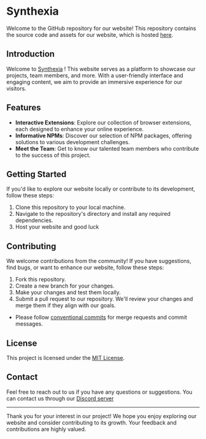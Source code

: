 # Synthexia

Welcome to the GitHub repository for our website! This repository contains the source code and assets for our website, which is hosted [here](https://team.synthexia.fun/).

## Introduction

Welcome to [Synthexia](https://team.synthexia.fun/) ! This website serves as a platform to showcase our projects, team members, and more. With a user-friendly interface and engaging content, we aim to provide an immersive experience for our visitors.

## Features

- **Interactive Extensions**: Explore our collection of browser extensions, each designed to enhance your online experience.
- **Informative NPMs**: Discover our selection of NPM packages, offering solutions to various development challenges.
- **Meet the Team**: Get to know our talented team members who contribute to the success of this project.

## Getting Started

If you'd like to explore our website locally or contribute to its development, follow these steps:

1. Clone this repository to your local machine.
2. Navigate to the repository's directory and install any required dependencies.
3. Host your website and good luck

## Contributing

We welcome contributions from the community! If you have suggestions, find bugs, or want to enhance our website, follow these steps:

1. Fork this repository.
2. Create a new branch for your changes.
3. Make your changes and test them locally.
4. Submit a pull request to our repository. We'll review your changes and merge them if they align with our goals.

- Please follow [conventional commits](https://www.conventionalcommits.org/en/v1.0.0/) for merge requests and commit messages.

## License

This project is licensed under the [MIT License](LICENSE).

## Contact

Feel free to reach out to us if you have any questions or suggestions. You can contact us through our [Discord server](https://discord.gg/wKADUUfcpj)

---

Thank you for your interest in our project! We hope you enjoy exploring our website and consider contributing to its growth. Your feedback and contributions are highly valued.
